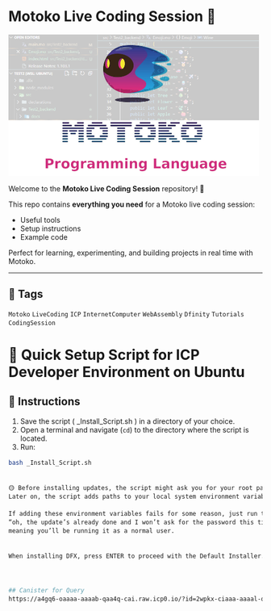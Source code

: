 # Motoko Live Coding Session 🤖

![Motoko Live Coding](Motoko.png)




Welcome to the **Motoko Live Coding Session** repository! 🚀

This repo contains **everything you need** for a Motoko live coding session:
- Useful tools
- Setup instructions
- Example code

Perfect for learning, experimenting, and building projects in real time with Motoko.

---

## 🔖 Tags
`Motoko` `LiveCoding` `ICP` `InternetComputer` `WebAssembly` `Dfinity` `Tutorials` `CodingSession`






# 🚀 Quick Setup Script for ICP Developer Environment on Ubuntu

## 📌 Instructions

1. Save the script ( _Install_Script.sh )  in a directory of your choice.  
2. Open a terminal and navigate (`cd`) to the directory where the script is located.  
3. Run:

```bash
bash _Install_Script.sh


🟡 Before installing updates, the script might ask you for your root password.
Later on, the script adds paths to your local system environment variables so they’re specific to your user account.

If adding these environment variables fails for some reason, just run the script again — it’ll notice,
“oh, the update’s already done and I won’t ask for the password this time,”
meaning you’ll be running it as a normal user.


When installing DFX, press ENTER to proceed with the Default Installer.



## Canister for Query 
https://a4gq6-oaaaa-aaaab-qaa4q-cai.raw.icp0.io/?id=2wpkx-ciaaa-aaaal-qsr5q-cai


